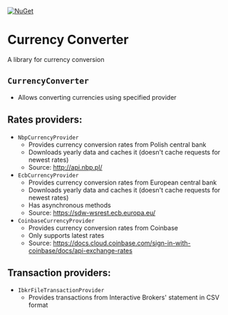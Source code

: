 [![NuGet](https://img.shields.io/nuget/v/Jakubqwe.CurrencyConverter)](https://www.nuget.org/packages/Jakubqwe.CurrencyConverter/)
# Currency Converter

A library for currency conversion

## `CurrencyConverter`

- Allows converting currencies using specified provider

## Rates providers:

- `NbpCurrencyProvider`
  - Provides currency conversion rates from Polish central bank
  - Downloads yearly data and caches it (doesn't cache requests for newest rates)
  - Source: http://api.nbp.pl/
- `EcbCurrencyProvider`
  - Provides currency conversion rates from European central bank
  - Downloads yearly data and caches it (doesn't cache requests for newest rates)
  - Has asynchronous methods
  - Source: https://sdw-wsrest.ecb.europa.eu/
- `CoinbaseCurrencyProvider`
  - Provides currency conversion rates from Coinbase
  - Only supports latest rates
  - Source: https://docs.cloud.coinbase.com/sign-in-with-coinbase/docs/api-exchange-rates
## Transaction providers:

- `IbkrFileTransactionProvider`
  - Provides transactions from Interactive Brokers' statement in CSV format

